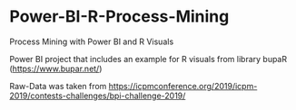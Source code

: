 # Power-BI-R-Process-Mining
Process Mining with Power BI and R Visuals

Power BI project that includes an example for R visuals from library bupaR
(https://www.bupar.net/)

Raw-Data was taken from https://icpmconference.org/2019/icpm-2019/contests-challenges/bpi-challenge-2019/


